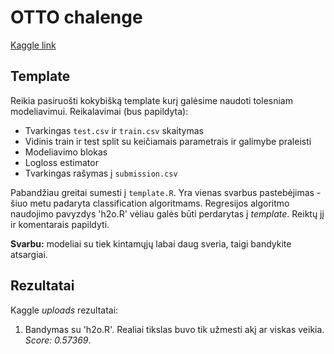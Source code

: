OTTO chalenge
========================

[Kaggle link](https://www.kaggle.com/c/otto-group-product-classification-challenge)

## Template

Reikia pasiruošti kokybišką template kurį galėsime naudoti tolesniam modeliavimui. Reikalavimai (bus papildyta):

* Tvarkingas `test.csv` ir `train.csv` skaitymas
* Vidinis train ir test split su keičiamais parametrais ir galimybe praleisti
* Modeliavimo blokas
* Logloss estimator
* Tvarkingas rašymas į `submission.csv`

Pabandžiau greitai sumesti į `template.R`. Yra vienas svarbus pastebėjimas - šiuo metu padaryta classification algoritmams. Regresijos algoritmo naudojimo pavyzdys 'h2o.R' vėliau galės būti perdarytas į *template*. Reiktų jį ir komentarais papildyti.

**Svarbu:** modeliai su tiek kintamųjų labai daug sveria, taigi bandykite atsargiai.

## Rezultatai

Kaggle *uploads* rezultatai:

1. Bandymas su 'h2o.R'. Realiai tikslas buvo tik užmesti akį ar viskas veikia. *Score: 0.57369*.
